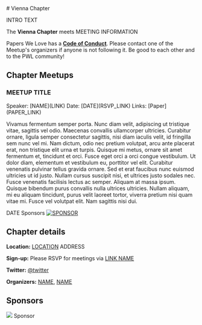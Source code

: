 <article class="chapter">
<section class="primary">
# Vienna Chapter

INTRO TEXT

The **Vienna Chapter** meets MEETING INFORMATION

Papers We Love has a **[Code of Conduct](https://github.com/papers-we-love/papers-we-love/blob/master/CODE_OF_CONDUCT.md)**. Please contact one of the Meetup's organizers if anyone is not following it. Be good to each other and to the PWL community!

## Chapter Meetups

### MEETUP TITLE
<span class="meta">
Speaker: [NAME](LINK)
Date: [DATE](RSVP_LINK)
Links: [Paper](PAPER_LINK)
</span>

Vivamus fermentum semper porta. Nunc diam velit, adipiscing ut tristique vitae, sagittis vel odio. Maecenas convallis ullamcorper ultricies. Curabitur ornare, ligula semper consectetur sagittis, nisi diam iaculis velit, id fringilla sem nunc vel mi. Nam dictum, odio nec pretium volutpat, arcu ante placerat erat, non tristique elit urna et turpis. Quisque mi metus, ornare sit amet fermentum et, tincidunt et orci. Fusce eget orci a orci congue vestibulum. Ut dolor diam, elementum et vestibulum eu, porttitor vel elit. Curabitur venenatis pulvinar tellus gravida ornare. Sed et erat faucibus nunc euismod ultricies ut id justo. Nullam cursus suscipit nisi, et ultrices justo sodales nec. Fusce venenatis facilisis lectus ac semper. Aliquam at massa ipsum. Quisque bibendum purus convallis nulla ultrices ultricies. Nullam aliquam, mi eu aliquam tincidunt, purus velit laoreet tortor, viverra pretium nisi quam vitae mi. Fusce vel volutpat elit. Nam sagittis nisi dui.

<p class="chapter-sponsor">
DATE Sponsors
  <a href="SPONSOR_LINK" class="sponsor"><img class="sponsor" src="IMAGE_URL" title="SPONSOR" /></a>
</p>

</section>
<section class="secondary">
<h2>Chapter details</h2>
<p>
<strong>Location:</strong>
<a href="MAP">LOCATION</a> ADDRESS
</p>
<p>
<strong>Sign-up:</strong>
Please RSVP for meetings via <a href="RSVP_LINK">LINK NAME</a>
</p>
<p>
<strong>Twitter:</strong>
<a href="https://twitter.com/TWITTER">@twitter</a>
</p>
<p>
<strong>Organizers:</strong>
<a href="URL">NAME</a>, <a href="URL">NAME</a>
</p>
<h2>Sponsors</h2>
<p class="sponsor">
<a href="SPONSOR_URL"><img src="IMG_URL" /></a>
Sponsor
</p>
</section>
</article>
